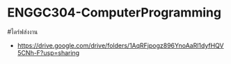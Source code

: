 # ENGGC304-ComputerProgramming
#ไดร์ฟส่งงาน
- https://drive.google.com/drive/folders/1AqRFjpogz896YnoAaRl1dyfHQV5CNh-F?usp=sharing
